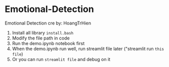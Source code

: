 # Emotional-Detection
Emotional Detection
cre by: HoangTrHien

1. Install all library `install.bash`
2. Modify the file path in code
3. Run the demo.ipynb notebook first
4. When the demo.ipynb run well, run streamlit file later ("streamlit run `this file`)
5. Or you can run `streamlit file` and debug on it 
